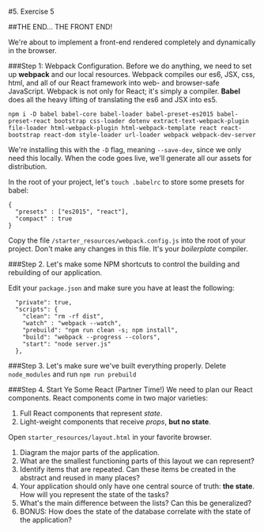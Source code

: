 #5. Exercise 5 

##THE END... THE FRONT END!

We're about to implement a front-end rendered completely and dynamically in the browser.

###Step 1: Webpack Configuration.
Before we do anything, we need to set up **webpack** and our local resources. Webpack compiles our es6, JSX, css, html, and all of our React framework into web- and browser-safe JavaScript. Webpack is not only for React; it's simply a compiler. **Babel** does all the heavy lifting of translating the es6 and JSX into es5.

``` 
npm i -D babel babel-core babel-loader babel-preset-es2015 babel-preset-react bootstrap css-loader dotenv extract-text-webpack-plugin file-loader html-webpack-plugin html-webpack-template react react-bootstrap react-dom style-loader url-loader webpack webpack-dev-server 
```
We're installing this with the `-D` flag, meaning `--save-dev`, since we only need this locally. When the code goes live, we'll generate all our assets for distribution.

In the root of your project, let's `touch .babelrc` to store some presets for babel:

```
{
  "presets" : ["es2015", "react"],
  "compact" : true
}
```

Copy the file `/starter_resources/webpack.config.js` into the root of your project. Don't make any changes in this file. It's your _boilerplate_ compiler. 


###Step 2. Let's make some NPM shortcuts to control the building and rebuilding of our application.

Edit your `package.json` and make sure you have at least the following:
```
  "private": true,
  "scripts": {
    "clean": "rm -rf dist",
    "watch" : "webpack --watch",
    "prebuild": "npm run clean -s; npm install",
    "build": "webpack --progress --colors",
    "start": "node server.js"
  },
```

###Step 3. Let's make sure we've built everything properly.
Delete `node_modules` and run `npm run prebuild`


###Step 4. Start Ye Some React (Partner Time!)
We need to plan our React components. React components come in two major varieties: 
  1. Full React components that represent _state_.
  2. Light-weight components that receive _props_, **but no state**. 

Open `starter_resources/layout.html` in your favorite browser. 
  1. Diagram the major parts of the application. 
  2. What are the smallest functioning parts of this layout we can represent?
  3. Identify items that are repeated. Can these items be created in the abstract and reused in many places?
  4. Your application should only have one central source of truth: **the state**. How will you represent the state of the tasks?
  5. What's the main difference between the lists? Can this be generalized?
  6. BONUS: How does the state of the database correlate with the state of the application?


